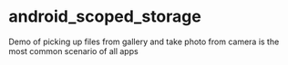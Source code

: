 # android_scoped_storage
Demo of picking up files from gallery and take photo from camera is the most common scenario of all apps
